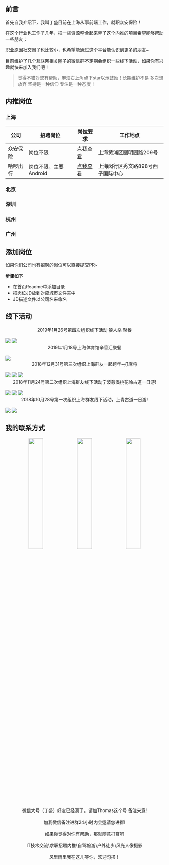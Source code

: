 ## 前言

首先自我介绍下，我叫丁盛目前在上海从事前端工作，就职众安保险！

在这个行业也工作了几年，把一些资源整合起来弄了这个内推的项目希望能够帮助一些朋友；

职业原因社交圈子也比较小，也希望能通过这个平台能认识到更多的朋友~ 

目前维护了几个互联网相关圈子的微信群不定期会组织一些线下活动，如果你有兴趣就快来加入我们吧！

> 觉得不错对您有帮助，麻烦右上角点下star以示鼓励！长期维护不易 多次想放弃 坚持是一种信仰 专注是一种态度！

## 内推岗位

### 上海 

| 公司 | 招聘岗位 | 岗位要求 | 工作地点 |
|----- | -----| ----- | ------ |
| 众安保险| 岗位不限 | [点我查看](./上海--JD/众安保险.md) | 上海黄浦区圆明园路209号 |
| 哈啰出行| 岗位不限，主要Android | [点我查看](./上海--JD/哈啰出行.md) | 上海闵行区秀文路898号西子国际中心 |

### 北京 


### 深圳 


### 杭州


### 广州


## 添加岗位

如果你们公司也有招聘的岗位可以直接提交PR~ 

**步骤如下**

- 在首页Readme中添加目录
- 把岗位JD放到对应城市文件夹中
- JD描述文件以公司名来命名

## 线下活动


<div align=center>2019年1月26号第四次组织线下活动 狼人杀 聚餐</div>

<br/>

<img src='./img/201905.jpeg'>
<img src='./img/201906.jpeg'>

<div align=center>2019年1月18号上海体育馆辛香汇聚餐</div>

<br/>

<img src='./img/201904.jpeg'>

<div align=center>2018年12月31号第三次组织上海群友一起跨年~打麻将</div>

<br/>

<img src='./img/201901.jpeg'>
<img src='./img/201902.jpeg'>
<img src='./img/201903.jpeg'>

<div align=center>2018年11月24号第二次组织上海群友线下活动宁波慈溪桃花岭古道一日游!</div>

<br/>

<img src='./img/huwai3.jpeg'>
<img src='./img/huwai4.jpeg'>
<img src='./img/huwai5.jpeg'>

<div align=center>2018年10月28号第一次组织上海群友线下活动，上青古道一日游!</div>

<br/>

<img src='./img/huwai1.jpeg'>
<img src='./img/huwai2.jpeg'>


## 我的联系方式

<div align=center>
<img src='./img/WechatIMG88.jpeg' width='30%'>
<img src='./img/WechatIMG5.jpeg' width='30%'>
<img src='./img/WechatIMG7.jpeg' width='30%'>
</div>
<div align=center>微信大号（丁盛）好友已经满了，请加Thomas这个号 备注来意!</div>
<br>
<div align=center>加我微信备注进群24小时内会邀请您进群!</div>
<br>
<div align=center>如果你觉得对你有帮助，那就随意打赏吧</div>
<br>
<div align=center>IT技术交流\求职招聘内推\自驾旅游\户外徒步\风光人像摄影 </div>
<br>
<div align=center>风里雨里我在这儿等你，欢迎勾搭！</div>





